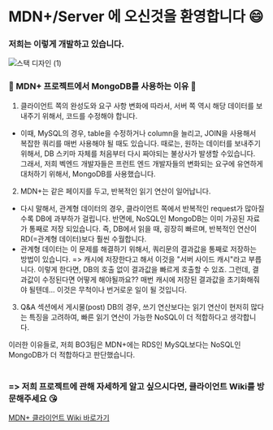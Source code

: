 # MDN+/Server 에 오신것을 환영합니다 😄

### 저희는 이렇게 개발하고 있습니다.

![스택 디자인 (1)](https://user-images.githubusercontent.com/76520075/118232974-46dabb00-b4cc-11eb-8d45-0949c7e06667.jpg)

### 🙋 MDN+ 프로젝트에서 MongoDB를 사용하는 이유 🙋

1. 클라이언트 쪽의 완성도와 요구 사항 변화에 따라서, 서버 쪽 역시 해당 데이터를 보내주기 위해서, 코드를 수정해야 합니다. 
- 이때, MySQL의 경우, table을 수정하거나 column을 늘리고, JOIN을 사용해서 복잡한 쿼리를 매번 사용해야 될 때도 있습니다. 
때로는, 원하는 데이터를 보내주기 위해서, DB 스키마 자체를 처음부터 다시 짜야되는 불상사가 발생할 수있습니다.  
그래서, 저희 벡엔드 개발자들은 프런트 엔드 개발자들의 변화되는 요구에 유연하게 대처하기 위해서, MongoDB를 사용했습니다.

2. MDN+는 같은 페이지를 두고, 반복적인 읽기 연산이 일어납니다. 
- 다시 말해서, 관계형 데이터의 경우, 클라이언트 쪽에서 반복적인 request가 많아질 수록 DB에 과부하가 걸립니다. 
반면에, NoSQL인 MongoDB는 이미 가공된 자료가 통째로 저장 되있습니다. 즉, DB에서 읽을 때, 굉장히 빠르며, 반복적인 연산이 RD(=관계형 데이터)보다 훨씬 수월합니다.
- 관계형 데이터는 이 문제를 해결하기 위해서, 쿼리문의 결과값을 통째로 저장하는 방법이 있습니다. => 캐시에 저장한다고 해서 이것을 "서버 사이드 캐시"라고 부릅니다.
이렇게 한다면, DB의 호출 없이 결과값을 빠르게 호출할 수 있죠. 그런데, 결과값이 수정된다면 어떻게 해야될까요?? 매번 캐시에 저장된 결과값을 초기화해줘야 될텐데... 
이것은 무척이나 번거로운 일이 될 것입니다.

3. Q&A 섹션에서 게시물(post) DB의 경우, 쓰기 연산보다는 읽기 연산이 현저히 많다는 특징을 고려하여, 빠른 읽기 연산이 가능한 NoSQL이 더 적합하다고 생각합니다.


이러한 이유들로, 저희 BO3팀은 MDN+에는 RDS인 MySQL보다는 NoSQL인 MongoDB가 더 적합하다고 판단했습니다.
<br></br>

### => 저희 프로젝트에 관해 자세하게 알고 싶으시다면, 클라이언트 Wiki를 방문해주세요 😘

[MDN+ 클라이언트 Wiki 바로가기](https://github.com/codestates/MDNplus-client-/wiki)
